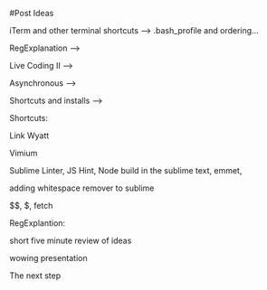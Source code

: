 #Post Ideas

iTerm and other terminal shortcuts --> .bash_profile and ordering...

RegExplanation -->

Live Coding II -->

Asynchronous -->

Shortcuts and installs -->

  Shortcuts:

  Link Wyatt

  Vimium

  Sublime Linter, JS Hint, Node build in the sublime text, emmet,

  adding whitespace remover to sublime

  $$, $, fetch

RegExplantion:

  short five minute review of ideas

  wowing presentation

  The next step